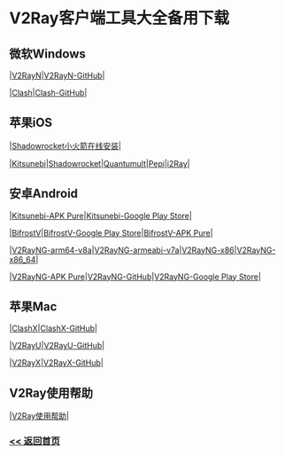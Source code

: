 # V2Ray客户端工具大全备用下载

## 微软Windows

|[V2RayN](https://github.com/V2Server/V2Ray/raw/master/v2rayN-Core.zip)|[V2RayN-GitHub](https://github.com/2dust/v2rayN/releases)|

|[Clash](https://github.com/Fndroid/clash_for_windows_pkg/releases/download/0.8.1/Clash.for.Windows.Setup.0.8.1.exe)|[Clash-GitHub](https://github.com/Fndroid/clash_for_windows_pkg/releases)|

## 苹果iOS

|[Shadowrocket小火箭在线安装](https://v2server.github.io/ios/)|

|[Kitsunebi](https://itunes.apple.com/us/app/kitsunebi-proxy-utility/id1446584073?mt=8)|[Shadowrocket](https://itunes.apple.com/us/app/shadowrocket/id932747118?mt=8)|[Quantumult](https://itunes.apple.com/us/app/quantumult/id1252015438?mt=8)|[Pepi](https://itunes.apple.com/us/app/pepi/id1283082051?mt=8)|[i2Ray](https://itunes.apple.com/us/app/i2ray/id1445270056?mt=8)|

## 安卓Android

|[Kitsunebi-APK Pure](https://apkpure.com/kitsunebi/fun.kitsunebi.kitsunebi4android)|[Kitsunebi-Google Play Store](https://play.google.com/store/apps/details?id=fun.kitsunebi.kitsunebi4android&hl=en_US)|

|[BifrostV](https://github.com/V2Server/V2Ray/raw/master/bifrostv-v0.6.8.apk)|[BifrostV-Google Play Store](https://play.google.com/store/apps/details?id=com.github.dawndiy.bifrostv)|[BifrostV-APK Pure](https://apkpure.com/bifrostv/com.github.dawndiy.bifrostv)|

|[V2RayNG-arm64-v8a](https://github.com/V2Server/V2Ray/raw/master/app-arm64-v8a-release.apk)|[V2RayNG-armeabi-v7a](https://github.com/V2Server/V2Ray/raw/master/app-armeabi-v7a-release.apk)|[V2RayNG-x86](https://github.com/V2Server/V2Ray/raw/master/app-x86-release.apk)|[V2RayNG-x86_64](https://github.com/V2Server/V2Ray/raw/master/app-x86_64-release.apk)|

|[V2RayNG-APK Pure](https://apkpure.com/v2rayng/com.v2ray.ang)|[V2RayNG-GitHub](https://github.com/2dust/v2rayNG/releases)|[V2RayNG-Google Play Store](https://play.google.com/store/apps/details?id=com.v2ray.ang)|

## 苹果Mac

|[ClashX](https://github.com/V2Server/V2Ray/raw/master/ClashX.dmg)|[ClashX-GitHub](https://github.com/yichengchen/clashX/releases)|

|[V2RayU](https://github.com/V2Server/V2Ray/raw/master/V2rayU-1.4.1.dmg)|[V2RayU-GitHub](https://github.com/yanue/V2rayU/releases)|

|[V2RayX](https://github.com/V2Server/V2Ray/raw/master/V2RayX.app.zip)|[V2RayX-GitHub](https://github.com/Cenmrev/V2RayX/releases)|

## V2Ray使用帮助

|[V2Ray使用帮助](https://v2sx.github.io/Help/)|

### [<< 返回首页](https://v2sx.github.io/Help/)



